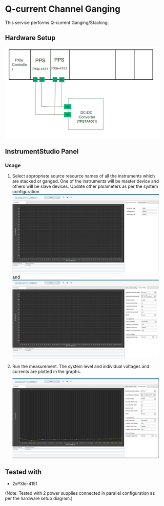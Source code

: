 # Q-current Channel Ganging
This service performs Q-current Ganging/Stacking.

## Hardware Setup
  ![alt text](../meas-images/q-current-ch-ganging-hw-setup.png)

## InstrumentStudio Panel

### Usage

1. Select appropriate source resource names of all the instruments which are stacked or ganged. One of the instruments will be master device and others will be slave devices. Update other parameters as per the system configuration.
   ![alt text](../meas-images/q-current-ch-ganging-meas-config.png) and ![alt text](../meas-images/q-current-ch-ganging-source-config.png)

2. Run the measurement. The system level and individual voltages and currents are plotted in the graphs.
   
   ![alt text](../meas-images/q-current-ch-ganging-meas-result.png)


## Tested with
- 2xPXIe-4151


(Note: Tested with 2 power supplies connected in parallel configuration as per the hardware setup diagram.)

